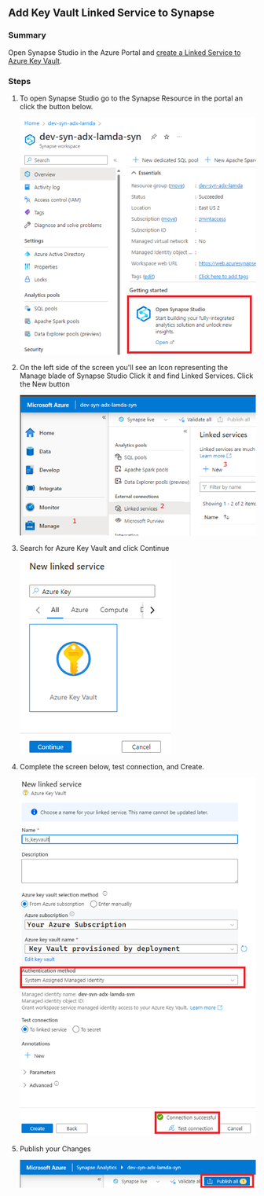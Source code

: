 ## Add Key Vault Linked Service to Synapse
### Summary
Open Synapse Studio in the Azure Portal and [create a Linked Service to Azure Key Vault](https://learn.microsoft.com/en-us/azure/data-factory/store-credentials-in-key-vault).

### Steps 
1) To open Synapse Studio go to the Synapse Resource in the portal an click the button below.

    ![](./../../images/python/OpenSynStudio.png)

2) On the left side of the screen you'll see an Icon representing the Manage blade of Synapse Studio Click it and find Linked Services. Click the New button

    ![](./../../images/python/addLinkedService.png)

3) Search for Azure Key Vault and click Continue

    ![](../../images/python/addLinkedService01.png)

4) Complete the screen below, test connection, and Create.

    ![](../../images/python/addLinkedService02.png)

5) Publish your Changes

    ![](../../images/python/addLinkedService03.png)